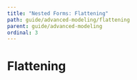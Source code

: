 ```yaml
---
title: "Nested Forms: Flattening"
path: guide/advanced-modeling/flattening
parent: guide/advanced-modeling
ordinal: 3
---
```

# Flattening

<div pbl-example-view="pbl-flattening-example"></div>
